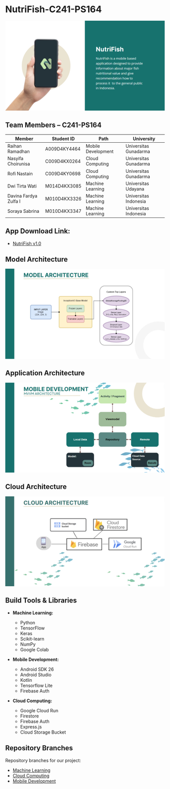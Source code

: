 # NutriFish-C241-PS164
![view](https://github.com/NutriFish-C241-PS164/NutriFish-C241-PS164-Apps/blob/main/nutriFish.png)


## Team Members – C241-PS164
| Member    | Student ID    | Path    | University    |
|------------|------------|------------|------------|
| Raihan Ramadhan    | A009D4KY4464 | Mobile Development | Universitas Gunadarma |
| Nasyifa Choirunisa    | C009D4KX0264 | Cloud Computing | Universitas Gunadarma |
| Rofi Nastain   | C009D4KY0698 | Cloud Computing | Universitas Gunadarma |
| Dwi Tirta Wati    | M014D4KX3085 | Machine Learning | Universitas Udayana |
| Davina Fardya Zulfa I    | M010D4KX3326 | Machine Learning | Universitas Indonesia |
| Soraya Sabrina    | M010D4KX3347 | Machine Learning | Universitas Indonesia |


## App Download Link:
- [NutriFish v1.0](https://github.com/NutriFish-C241-PS164/Nutrifish-C241-PS164-MobileDevelopment/releases/download/v1.0/NutriFish-v1.0.apk)


## Model Architecture
![view](https://github.com/NutriFish-C241-PS164/NutriFish-C241-PS164-Apps/blob/main/mlArchitecture.jpg)


## Application Architecture
![view](https://github.com/NutriFish-C241-PS164/NutriFish-C241-PS164-Apps/blob/main/MVVM.png)


## Cloud Architecture
![viewmodel](https://github.com/NutriFish-C241-PS164/NutriFish-C241-PS164-Apps/blob/main/cloudArchitecture.png)


## Build Tools & Libraries
- **Machine Learning:**
  - Python
  - TensorFlow
  - Keras
  - Scikit-learn
  - NumPy
  - Google Colab

- **Mobile Development:**
  - Android SDK 26
  - Android Studio
  - Kotlin
  - Tensorflow Lite
  - Firebase Auth

- **Cloud Computing:**
  - Google Cloud Run
  - Firestore
  - Firebase Auth
  - Express.js
  - Cloud Storage Bucket

## Repository Branches
Repository branches for our project:
  - [Machine Learning](https://github.com/NutriFish-C241-PS164/Machine-Learning)
  - [Cloud Computing](https://github.com/NutriFish-C241-PS164/API)
  - [Mobile Development](https://github.com/NutriFish-C241-PS164/Nutrifish-C241-PS164-MobileDevelopment)
